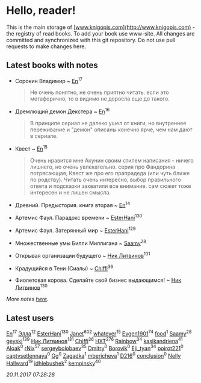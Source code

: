 # Hello, reader!
This is the main storage of [www.knigopis.com](http://www.knigopis.com) - the registry of read books.
To add your book use www-site. All changes are committed and synchronized with this git repository.
Do not use pull requests to make changes here.


## Latest books with notes
* Сорокин Владимир ~ [En](users/333/333646551-vkontakte)<sup>17</sup>
    > Не очень понятно, не очень приятно читать. если это метафорично, то в видимо не доросла еще до такого.

* Дремлющий демон Декстера ~ [En](users/333/333646551-vkontakte)<sup>16</sup>
    > В принципе сериал не далеко ушел от книги, но внутреннее переживание и "демон" описаны конечно ярче, чем нам дают в сериале.

* Квест ~ [En](users/333/333646551-vkontakte)<sup>15</sup>
    > Очень нравится мне Акунин своим стилем написания - ничего лишнего, но очень увлекательно. серия про Фандорина потрясающая, Квест же про его прапрадеда (или чуть ближе по родству). Читать очень интересно, выбор правильного ответа и подсказки захватили все внимание. сам сюжет тоже интересен и не лишен смысла.

* Древний. Предыстория. книга вторая ~ [En](users/333/333646551-vkontakte)<sup>14</sup>

* Артемис Фаул. Парадокс времени ~ [EsterHani](users/305/30558181-vkontakte)<sup>130</sup>

* Артемис Фаул. Затерянный мир ~ [EsterHani](users/305/30558181-vkontakte)<sup>129</sup>

* Множественные умы Билли Миллигана ~ [Saamy](users/115/115226508-vkontakte)<sup>28</sup>

* Открывая организации будущего ~ [Ник Литвинов](users/241/241974816-vkontakte)<sup>131</sup>

* Крадущийся в Тени (Сиалы) ~ [Chiffi](users/105/105831994080785626680-google)<sup>36</sup>

* Фиолетовая корова. Сделайте свой бизнес выдающимся! ~ [Ник Литвинов](users/241/241974816-vkontakte)<sup>130</sup>


_More notes [here](latest_books_with_notes.md)._


## Latest users
[En](users/333/333646551-vkontakte)<sup>17</sup> 
[Элла](users/100/1002037069862545-facebook)<sup>12</sup> 
[EsterHani](users/305/30558181-vkontakte)<sup>130</sup> 
[Janet](users/108/108113656204404967440-google)<sup>602</sup> 
[whatever](users/200/2004720323142248-facebook)<sup>15</sup> 
[Evgen1901](users/193/193175070-vkontakte)<sup>74</sup> 
[food](users/114/114308295344486413021-google)<sup>1</sup> 
[Saamy](users/115/115226508-vkontakte)<sup>28</sup> 
[geyski](users/221/221959664-vkontakte)<sup>139</sup> 
[Ник Литвинов](users/241/241974816-vkontakte)<sup>131</sup> 
[Chiffi](users/105/105831994080785626680-google)<sup>36</sup> 
[HXT](users/100/100002563462782-facebook)<sup>276</sup> 
[Rainbow](users/109/109787328219839805802-google)<sup>34</sup> 
[kasikandriena](users/152/152488954-vkontakte)<sup>41</sup> 
[Aloak](users/177/17766013816400067764-mailru)<sup>0</sup> 
[rNix](users/115/115622071-twitter)<sup>57</sup> 
[sergeybolobaev](users/379/37918255-vkontakte)<sup>35</sup> 
[Dmitry](users/108/108308573598921952704-google)<sup>0</sup> 
[Borovik](users/614/61426267-vkontakte)<sup>0</sup> 
[Eji_tyan](users/235/2352103981-twitter)<sup>34</sup> 
[poirot221](users/280/280497922-vkontakte)<sup>0</sup> 
[captvsetlennaya](users/846/84674845-vkontakte)<sup>0</sup> 
[Gg](users/165/1657981220933483-facebook)<sup>0</sup> 
[Zagadka](users/605/60565515-yandex)<sup>1</sup> 
[mbericheva](users/191/191788437-vkontakte)<sup>1</sup> 
[D216](users/110/11085831351574546361-mailru)<sup>0</sup> 
[conclusion](users/367/367948211-vkontakte)<sup>0</sup> 
[Nelly Hallward](users/657/6574866389626462879-mailru)<sup>19</sup> 
[idhlebushek](users/139/139578422-vkontakte)<sup>2</sup> 
[kempinsky](users/171/1717865441574584-facebook)<sup>40</sup> 


_20.11.2017 07:28:28_
